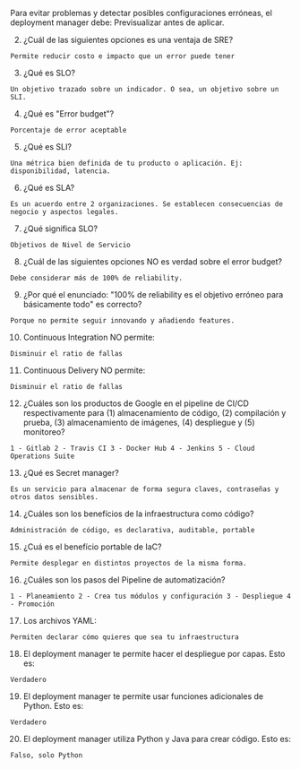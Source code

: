 Para evitar problemas y detectar posibles configuraciones erróneas, el deployment manager debe:
Previsualizar antes de aplicar.

2. ¿Cuál de las siguientes opciones es una ventaja de SRE?
```
Permite reducir costo e impacto que un error puede tener
```
3. ¿Qué es SLO?
```
Un objetivo trazado sobre un indicador. O sea, un objetivo sobre un SLI.
```

4. ¿Qué es "Error budget"?
```
Porcentaje de error aceptable
```

5. ¿Qué es SLI?
``` 
Una métrica bien definida de tu producto o aplicación. Ej: disponibilidad, latencia.
```

6. ¿Qué es SLA?
```
Es un acuerdo entre 2 organizaciones. Se establecen consecuencias de negocio y aspectos legales.
```

7. ¿Qué significa SLO?
```
Objetivos de Nivel de Servicio
```

8. ¿Cuál de las siguientes opciones NO es verdad sobre el error budget?
``` 
Debe considerar más de 100% de reliability.
```

9. ¿Por qué el enunciado: "100% de reliability es el objetivo erróneo para básicamente todo" es correcto?
``` 
Porque no permite seguir innovando y añadiendo features.
```

10. Continuous Integration NO permite:
```
Disminuir el ratio de fallas
```

11. Continuous Delivery NO permite:
```
Disminuir el ratio de fallas
```

12. ¿Cuáles son los productos de Google en el pipeline de CI/CD respectivamente para (1) almacenamiento de código, (2) compilación y prueba, (3) almacenamiento de imágenes, (4) despliegue y (5) monitoreo?
```
1 - Gitlab 2 - Travis CI 3 - Docker Hub 4 - Jenkins 5 - Cloud Operations Suite
```

13. ¿Qué es Secret manager?
```
Es un servicio para almacenar de forma segura claves, contraseñas y otros datos sensibles.
```

14. ¿Cuáles son los benefícios de la infraestructura como código?
```
Administración de código, es declarativa, auditable, portable
```

15. ¿Cuá es el benefício portable de IaC?
```
Permite desplegar en distintos proyectos de la misma forma.
```

16. ¿Cuáles son los pasos del Pipeline de automatización?
```
1 - Planeamiento 2 - Crea tus módulos y configuración 3 - Despliegue 4 - Promoción
```

17. Los archivos YAML:
```
Permiten declarar cómo quieres que sea tu infraestructura
```

18. El deployment manager te permite hacer el despliegue por capas. Esto es:
```
Verdadero
```

19. El deployment manager te permite usar funciones adicionales de Python. Esto es:
```
Verdadero
```

20. El deployment manager utiliza Python y Java para crear código. Esto es:
```
Falso, solo Python
```
